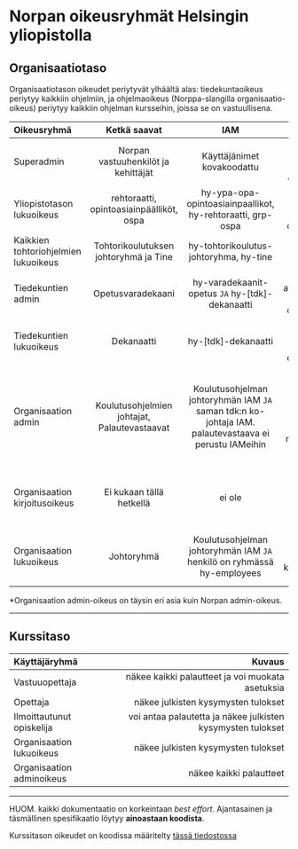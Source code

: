 # Norpan oikeusryhmät Helsingin yliopistolla

## Organisaatiotaso

Organisaatiotason oikeudet periytyvät ylhäältä alas: tiedekuntaoikeus periytyy kaikkiin ohjelmiin, 
ja ohjelmaoikeus (Norppa-slangilla organisaatio-oikeus) periytyy kaikkiin ohjelman kursseihin, joissa se on vastuullisena.

| Oikeusryhmä | Ketkä saavat | IAM   | Kuvaus  |
| :---        |    :----:    | :---: | ------: |
| Superadmin | Norpan vastuuhenkilöt ja kehittäjät | Käyttäjänimet kovakoodattu | Pysty käyttämään Norpan admin-ominaisuuksia* |
| Yliopistotason lukuoikeus | rehtoraatti, opintoasiainpäälliköt, ospa | hy-ypa-opa-opintoasiainpaallikot, hy-rehtoraatti, grp-ospa | Saa lukuoikeuden kaikkiin organisaatioihin |
| Kaikkien tohtoriohjelmien lukuoikeus | Tohtorikoulutuksen johtoryhmä ja Tine | hy-tohtorikoulutus-johtoryhma, hy-tine |
| Tiedekuntien admin | Opetusvaradekaani | hy-varadekaanit-opetus `JA` hy-[tdk]-dekanaatti | Saa adminoikeuden* tdk:n organisaatioihin |
| Tiedekuntien lukuoikeus | Dekanaatti | hy-[tdk]-dekanaatti | Saa lukuoikeuden tdk:n organisaatioihin |
| Organisaation admin | Koulutusohjelmien johtajat, Palautevastaavat | Koulutusohjelman johtoryhmän IAM `JA` saman tdk:n ko-johtaja IAM. palautevastaava ei perustu IAMeihin | Näkee statistiikan ja kaiken palautteen organisaation kursseilta. Voi muokata kaikkia organisaatio asetuksia. |
| Organisaation kirjoitusoikeus | Ei kukaan tällä hetkellä | ei ole | Voi muokata organisaation kysymyksiä ja aktivoida kursseja |  |  |
| Organisaation lukuoikeus | Johtoryhmä | Koulutusohjelman johtoryhmän IAM `JA` henkilö on ryhmässä hy-employees | Näkee organisaation statistiikan ja kurssien julkisen palautteen |

*Organisaation admin-oikeus on täysin eri asia kuin Norpan admin-oikeus.

---

## Kurssitaso

| Käyttäjäryhmä | Kuvaus |
| :---          | ------: |
| Vastuuopettaja | näkee kaikki palautteet ja voi muokata asetuksia |
| Opettaja | näkee julkisten kysymysten tulokset |
| Ilmoittautunut opiskelija | voi antaa palautetta ja näkee julkisten kysymysten tulokset |
| Organisaation lukuoikeus | näkee julkisten kysymysten tulokset |
| Organisaation adminoikeus | näkee kaikki palautteet | 

---

HUOM. kaikki dokumentaatio on korkeintaan *best effort*. Ajantasainen ja täsmällinen spesifikaatio löytyy **ainoastaan koodista**.

Kurssitason oikeudet on koodissa määritelty [tässä tiedostossa](https://github.com/UniversityOfHelsinkiCS/palaute/blob/master/src/server/services/feedbackTargets/Access.js)
